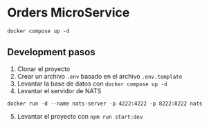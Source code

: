 # Orders MicroService

```
docker compose up -d
```

## Development pasos

1. Clonar el proyecto
2. Crear un archivo `.env` basado en el archivo `.env.template`
3. Levantar la base de datos con `docker compose up -d`
4. Levantar el servidor de NATS
```
docker run -d --name nats-server -p 4222:4222 -p 8222:8222 nats
```
5. Levantar el proyecto con `npm run start:dev`
